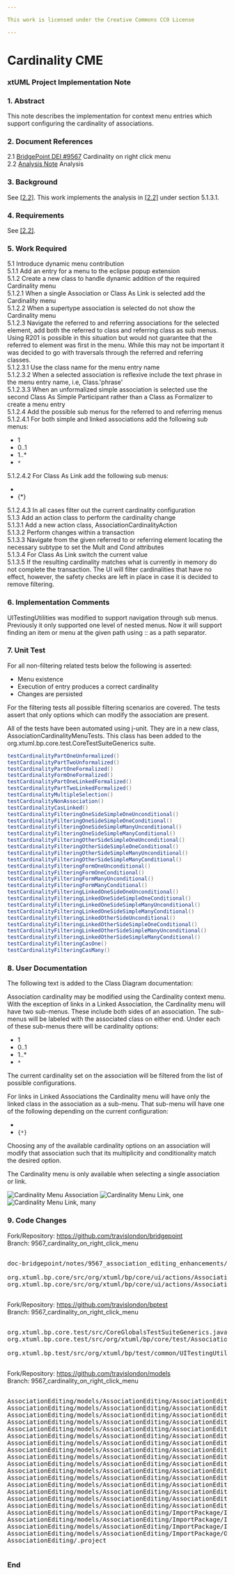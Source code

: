 ```yaml
---

This work is licensed under the Creative Commons CC0 License

---
```


# Cardinality CME
### xtUML Project Implementation Note

### 1. Abstract

This note describes the implementation for context menu entries which support configuring the cardinality of associations.  

### 2. Document References

<a id="2.1"></a>2.1 [BridgePoint DEI #9567](https://support.onefact.net/issues/9567) Cardinality on right click menu  
<a id="2.2"></a>2.2 [Analysis Note](https://github.com/travislondon/bridgepoint/blob/9567_association_editing_enhancements/doc-bridgepoint/notes/9567_association_editing_enhancements/9567_association_editing_enhancements.md) Analysis   

### 3. Background

See [[2.2]](https://github.com/travislondon/bridgepoint/blob/9567_association_editing_enhancements/doc-bridgepoint/notes/9567_association_editing_enhancements/9567_association_editing_enhancements.md).  This work implements the analysis in [[2.2]](https://github.com/travislondon/bridgepoint/blob/9567_association_editing_enhancements/doc-bridgepoint/notes/9567_association_editing_enhancements/9567_association_editing_enhancements.md) under section 5.1.3.1.    

### 4. Requirements

See [[2.2]](https://github.com/travislondon/bridgepoint/blob/9567_association_editing_enhancements/doc-bridgepoint/notes/9567_association_editing_enhancements/9567_association_editing_enhancements.md#4).  

### 5. Work Required

5.1 Introduce dynamic menu contribution  
5.1.1 Add an entry for a menu to the eclipse popup extension  
5.1.2 Create a new class to handle dynamic addition of the required Cardinality menu  
5.1.2.1 When a single Association or Class As Link is selected add the Cardinality menu  
5.1.2.2 When a supertype association is selected do not show the Cardinality menu  
5.1.2.3 Navigate the referred to and referring associations for the selected element, add both the referred to class and referring class as sub menus.  Using R201 is possible in this situation but would not guarantee that the referred to element was first in the menu.  While this may not be important it was decided to go with traversals through the referred and referring classes.    
5.1.2.3.1 Use the class name for the menu entry name  
5.1.2.3.2 When a selected association is reflexive include the text phrase in the menu entry name, i.e, Class.'phrase'  
5.1.2.3.3 When an unformalized simple association is selected use the second Class As Simple Participant rather than a Class as Formalizer to create a menu entry  
5.1.2.4 Add the possible sub menus for the referred to and referring menus  
5.1.2.4.1 For both simple and linked associations add the following sub menus:  
* 1  
* 0..1  
* 1..*  
* `*`  

5.1.2.4.2 For Class As Link add the following sub menus:  

* ` `  
* {*}  

5.1.2.4.3 In all cases filter out the current cardinality configuration  
5.1.3 Add an action class to perform the cardinality change  
5.1.3.1 Add a new action class, AssociationCardinalityAction  
5.1.3.2 Perform changes within a transaction  
5.1.3.3 Navigate from the given referred to or referring element locating the necessary subtype to set the Mult and Cond attributes  
5.1.3.4 For Class As Link switch the current value  
5.1.3.5 If the resulting cardinality matches what is currently in memory do not complete the transaction.  The UI will filter cardinalities that have no effect, however, the safety checks are left in place in case it is decided to remove filtering.    

### 6. Implementation Comments

UITestingUtilities was modified to support navigation through sub menus.  Previously it only supported one level of nested menus.  Now it will support finding an item or menu at the given path using :: as a path separator.     

### 7. Unit Test  
For all non-filtering related tests below the following is asserted:  

* Menu existence  
* Execution of entry produces a correct cardinality  
* Changes are persisted  

For the filtering tests all possible filtering scenarios are covered.  The tests assert that only options which can modify the association are present.  

All of the tests have been automated using j-unit.  They are in a new class, AssociationCardinalityMenuTests.  This class has been added to the org.xtuml.bp.core.test.CoreTestSuiteGenerics suite.  

```java
testCardinalityPartOneUnformalized()
testCardinalityPartTwoUnformalized()
testCardinalityPartOneFormalized()
testCardinalityFormOneFormalized()
testCardinalityPartOneLinkedFormalized()
testCardinalityPartTwoLinkedFormalized()
testCardinalityMultipleSelection()
testCardinalityNonAssociation()
testCardinalityCasLinked()
testCardinalityFilteringOneSideSimpleOneUnconditional()
testCardinalityFilteringOneSideSimpleOneConditional()
testCardinalityFilteringOneSideSimpleManyUnconditional()
testCardinalityFilteringOneSideSimpleManyConditional()
testCardinalityFilteringOtherSideSimpleOneUnconditional()
testCardinalityFilteringOtherSideSimpleOneConditional()
testCardinalityFilteringOtherSideSimpleManyUnconditional()
testCardinalityFilteringOtherSideSimpleManyConditional()
testCardinalityFilteringFormOneUnconditional()
testCardinalityFilteringFormOneConditional()
testCardinalityFilteringFormManyUnconditional()
testCardinalityFilteringFormManyConditional()
testCardinalityFilteringLinkedOneSideOneUnconditional()
testCardinalityFilteringLinkedOneSideSimpleOneConditional()
testCardinalityFilteringLinkedOneSideSimpleManyUnconditional()
testCardinalityFilteringLinkedOneSideSimpleManyConditional()
testCardinalityFilteringLinkedOtherSideUnconditional()
testCardinalityFilteringLinkedOtherSideSimpleOneConditional()
testCardinalityFilteringLinkedOtherSideSimpleManyUnconditional()
testCardinalityFilteringLinkedOtherSideSimpleManyConditional()
testCardinalityFilteringCasOne()
testCardinalityFilteringCasMany()
```

### 8. User Documentation

The following text is added to the Class Diagram documentation:  

Association cardinality may be modified using the Cardinality context menu.  With the exception of links in a Linked Association, the Cardinality menu will have two sub-menus.  These include both sides of an association.  The sub-menus will be labeled with the associated class on either end.  Under each of these sub-menus there will be cardinality options:

* 1  
* 0..1  
* 1..*  
* `*`  

The current cardinality set on the association will be filtered from the list of possible configurations.  

For links in Linked Associations the Cardinality menu will have only the linked class in the association as a sub-menu.  That sub-menu will have one of the following depending on the current configuration:  

* ` `  
* `{*}`  

Choosing any of the available cardinality options on an association will modify that association such that its multiplicity and conditionality match the desired option.  

The Cardinality menu is only available when selecting a single association or link.  

![Cardinality Menu Association](cardinality_menu.png)
![Cardinality Menu Link, one](cardinality_menu_link_one.png)
![Cardinality Menu Link, many](cardinality_menu_link_many.png)


### 9. Code Changes

Fork/Repository: https://github.com/travislondon/bridgepoint   
Branch: 9567_cardinality_on_right_click_menu  

<pre>

doc-bridgepoint/notes/9567_association_editing_enhancements/9567_cardinality_on_right_click_menu.int.md

org.xtuml.bp.core/src/org/xtuml/bp/core/ui/actions/AssociationCardinalityAction.java
org.xtuml.bp.core/src/org/xtuml/bp/core/ui/actions/AssociationCardinalityContributionItem.java

</pre>

Fork/Repository: https://github.com/travislondon/bptest  
Branch: 9567_cardinality_on_right_click_menu  

<pre>

org.xtuml.bp.core.test/src/CoreGlobalsTestSuiteGenerics.java
org.xtuml.bp.core.test/src/org/xtuml/bp/core/test/AssociationCardinalityMenuTests.java

org.xtuml.bp.test/src/org/xtuml/bp/test/common/UITestingUtilities.java

</pre>

Fork/Repository: https://github.com/travislondon/models  
Branch: 9567_cardinality_on_right_click_menu  

<pre>

AssociationEditing/models/AssociationEditing/AssociationEditing.xtuml
AssociationEditing/models/AssociationEditing/AssociationEditing/AssociationEditing.xtuml
AssociationEditing/models/AssociationEditing/AssociationEditing/A/A.xtuml
AssociationEditing/models/AssociationEditing/AssociationEditing/B/B.xtuml
AssociationEditing/models/AssociationEditing/AssociationEditing/C/C.xtuml
AssociationEditing/models/AssociationEditing/AssociationEditing/D/D.xtuml
AssociationEditing/models/AssociationEditing/AssociationEditing/E/E.xtuml
AssociationEditing/models/AssociationEditing/AssociationEditing/F/F.xtuml
AssociationEditing/models/AssociationEditing/AssociationEditing/FilterA/FilterA.xtuml
AssociationEditing/models/AssociationEditing/AssociationEditing/FilterB/FilterB.xtuml
AssociationEditing/models/AssociationEditing/AssociationEditing/FilterC/FilterC.xtuml
AssociationEditing/models/AssociationEditing/AssociationEditing/FilterD/FilterD.xtuml
AssociationEditing/models/AssociationEditing/AssociationEditing/FilterE/FilterE.xtuml
AssociationEditing/models/AssociationEditing/AssociationEditing/FilterF/FilterF.xtuml
AssociationEditing/models/AssociationEditing/AssociationEditing/G/G.xtuml
AssociationEditing/models/AssociationEditing/AssociationEditing/H/H.xtuml
AssociationEditing/models/AssociationEditing/ImportPackage/ImportPackage.xtuml
AssociationEditing/models/AssociationEditing/ImportPackage/ImportClass/ImportClass.xtuml
AssociationEditing/models/AssociationEditing/ImportPackage/ImportClass2/ImportClass2.xtuml
AssociationEditing/models/AssociationEditing/ImportPackage/OtherClass/OtherClass.xtuml
AssociationEditing/.project

</pre>

### End

